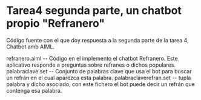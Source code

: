 # Tarea4 segunda parte, un chatbot propio "Refranero"
Código fuente con el que doy respuesta a la segunda parte de la tarea 4, Chatbot amb AIML.

refranero.aiml -- Código en el implemento el chatbot Refranero. Este aplicativo responde a preguntas sobre refranes o dichos populares. 
palabraclave.set -- Conjunto de palabras clave que usa el bot para buscar un refrán en el cual aparezca esta palabra. 
palabraclaverefran.set -- tupla palabra y dicho asociado, con este fichero el bot puede decir un refrán que contenga esa palabra.
